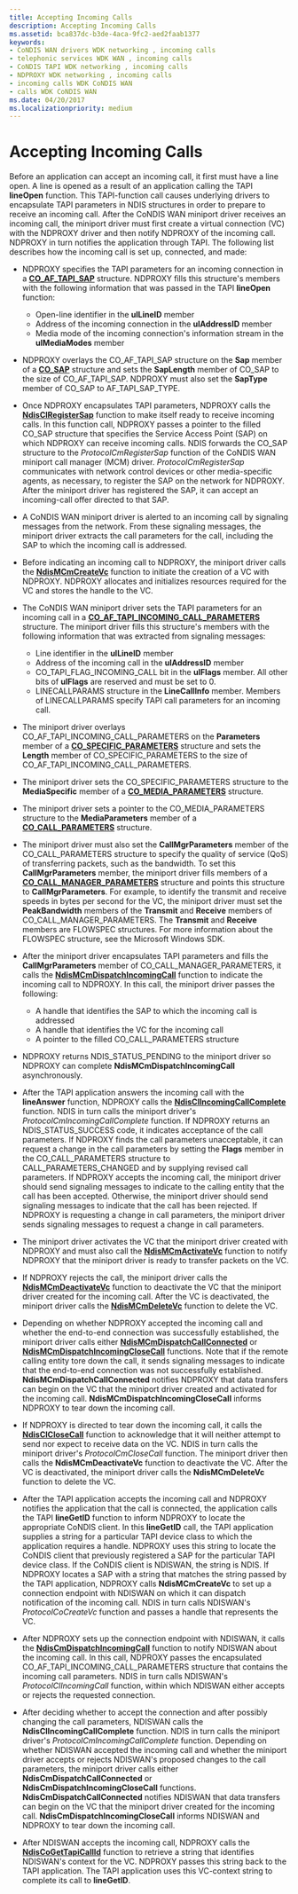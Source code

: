 ```yaml
---
title: Accepting Incoming Calls
description: Accepting Incoming Calls
ms.assetid: bca837dc-b3de-4aca-9fc2-aed2faab1377
keywords:
- CoNDIS WAN drivers WDK networking , incoming calls
- telephonic services WDK WAN , incoming calls
- CoNDIS TAPI WDK networking , incoming calls
- NDPROXY WDK networking , incoming calls
- incoming calls WDK CoNDIS WAN
- calls WDK CoNDIS WAN
ms.date: 04/20/2017
ms.localizationpriority: medium
---
```


# Accepting Incoming Calls





Before an application can accept an incoming call, it first must have a line open. A line is opened as a result of an application calling the TAPI **lineOpen** function. This TAPI-function call causes underlying drivers to encapsulate TAPI parameters in NDIS structures in order to prepare to receive an incoming call. After the CoNDIS WAN miniport driver receives an incoming call, the miniport driver must first create a virtual connection (VC) with the NDPROXY driver and then notify NDPROXY of the incoming call. NDPROXY in turn notifies the application through TAPI. The following list describes how the incoming call is set up, connected, and made:

-   NDPROXY specifies the TAPI parameters for an incoming connection in a [**CO\_AF\_TAPI\_SAP**](/previous-versions/windows/hardware/network/ff545376(v=vs.85)) structure. NDPROXY fills this structure's members with the following information that was passed in the TAPI **lineOpen** function:
    -   Open-line identifier in the **ulLineID** member
    -   Address of the incoming connection in the **ulAddressID** member
    -   Media mode of the incoming connection's information stream in the **ulMediaModes** member
-   NDPROXY overlays the CO\_AF\_TAPI\_SAP structure on the **Sap** member of a [**CO\_SAP**](/previous-versions/windows/hardware/network/ff545392(v=vs.85)) structure and sets the **SapLength** member of CO\_SAP to the size of CO\_AF\_TAPI\_SAP. NDPROXY must also set the **SapType** member of CO\_SAP to AF\_TAPI\_SAP\_TYPE.

-   Once NDPROXY encapsulates TAPI parameters, NDPROXY calls the [**NdisClRegisterSap**](/windows-hardware/drivers/ddi/ndis/nf-ndis-ndisclregistersap) function to make itself ready to receive incoming calls. In this function call, NDPROXY passes a pointer to the filled CO\_SAP structure that specifies the Service Access Point (SAP) on which NDPROXY can receive incoming calls. NDIS forwards the CO\_SAP structure to the *ProtocolCmRegisterSap* function of the CoNDIS WAN miniport call manager (MCM) driver. *ProtocolCmRegisterSap* communicates with network control devices or other media-specific agents, as necessary, to register the SAP on the network for NDPROXY. After the miniport driver has registered the SAP, it can accept an incoming-call offer directed to that SAP.

-   A CoNDIS WAN miniport driver is alerted to an incoming call by signaling messages from the network. From these signaling messages, the miniport driver extracts the call parameters for the call, including the SAP to which the incoming call is addressed.

-   Before indicating an incoming call to NDPROXY, the miniport driver calls the [**NdisMCmCreateVc**](/windows-hardware/drivers/ddi/ndis/nf-ndis-ndismcmcreatevc) function to initiate the creation of a VC with NDPROXY. NDPROXY allocates and initializes resources required for the VC and stores the handle to the VC.

-   The CoNDIS WAN miniport driver sets the TAPI parameters for an incoming call in a [**CO\_AF\_TAPI\_INCOMING\_CALL\_PARAMETERS**](/previous-versions/windows/hardware/network/ff545372(v=vs.85)) structure. The miniport driver fills this structure's members with the following information that was extracted from signaling messages:
    -   Line identifier in the **ulLineID** member
    -   Address of the incoming call in the **ulAddressID** member
    -   CO\_TAPI\_FLAG\_INCOMING\_CALL bit in the **ulFlags** member. All other bits of **ulFlags** are reserved and must be set to 0.
    -   LINECALLPARAMS structure in the **LineCallInfo** member. Members of LINECALLPARAMS specify TAPI call parameters for an incoming call.
-   The miniport driver overlays CO\_AF\_TAPI\_INCOMING\_CALL\_PARAMETERS on the **Parameters** member of a [**CO\_SPECIFIC\_PARAMETERS**](/previous-versions/windows/hardware/network/ff545396(v=vs.85)) structure and sets the **Length** member of CO\_SPECIFIC\_PARAMETERS to the size of CO\_AF\_TAPI\_INCOMING\_CALL\_PARAMETERS.

-   The miniport driver sets the CO\_SPECIFIC\_PARAMETERS structure to the **MediaSpecific** member of a [**CO\_MEDIA\_PARAMETERS**](/previous-versions/windows/hardware/network/ff545388(v=vs.85)) structure.

-   The miniport driver sets a pointer to the CO\_MEDIA\_PARAMETERS structure to the **MediaParameters** member of a [**CO\_CALL\_PARAMETERS**](/previous-versions/windows/hardware/network/ff545384(v=vs.85)) structure.

-   The miniport driver must also set the **CallMgrParameters** member of the CO\_CALL\_PARAMETERS structure to specify the quality of service (QoS) of transferring packets, such as the bandwidth. To set this **CallMgrParameters** member, the miniport driver fills members of a [**CO\_CALL\_MANAGER\_PARAMETERS**](/previous-versions/windows/hardware/network/ff545381(v=vs.85)) structure and points this structure to **CallMgrParameters**. For example, to identify the transmit and receive speeds in bytes per second for the VC, the miniport driver must set the **PeakBandwidth** members of the **Transmit** and **Receive** members of CO\_CALL\_MANAGER\_PARAMETERS. The **Transmit** and **Receive** members are FLOWSPEC structures. For more information about the FLOWSPEC structure, see the Microsoft Windows SDK.

-   After the miniport driver encapsulates TAPI parameters and fills the **CallMgrParameters** member of CO\_CALL\_MANAGER\_PARAMETERS, it calls the [**NdisMCmDispatchIncomingCall**](/windows-hardware/drivers/ddi/ndis/nf-ndis-ndismcmdispatchincomingcall) function to indicate the incoming call to NDPROXY. In this call, the miniport driver passes the following:
    -   A handle that identifies the SAP to which the incoming call is addressed
    -   A handle that identifies the VC for the incoming call
    -   A pointer to the filled CO\_CALL\_PARAMETERS structure
-   NDPROXY returns NDIS\_STATUS\_PENDING to the miniport driver so NDPROXY can complete **NdisMCmDispatchIncomingCall** asynchronously.

-   After the TAPI application answers the incoming call with the **lineAnswer** function, NDPROXY calls the [**NdisClIncomingCallComplete**](/windows-hardware/drivers/ddi/ndis/nf-ndis-ndisclincomingcallcomplete) function. NDIS in turn calls the miniport driver's *ProtocolCmIncomingCallComplete* function. If NDPROXY returns an NDIS\_STATUS\_SUCCESS code, it indicates acceptance of the call parameters. If NDPROXY finds the call parameters unacceptable, it can request a change in the call parameters by setting the **Flags** member in the CO\_CALL\_PARAMETERS structure to CALL\_PARAMETERS\_CHANGED and by supplying revised call parameters. If NDPROXY accepts the incoming call, the miniport driver should send signaling messages to indicate to the calling entity that the call has been accepted. Otherwise, the miniport driver should send signaling messages to indicate that the call has been rejected. If NDPROXY is requesting a change in call parameters, the miniport driver sends signaling messages to request a change in call parameters.

-   The miniport driver activates the VC that the miniport driver created with NDPROXY and must also call the [**NdisMCmActivateVc**](/windows-hardware/drivers/ddi/ndis/nf-ndis-ndismcmactivatevc) function to notify NDPROXY that the miniport driver is ready to transfer packets on the VC.

-   If NDPROXY rejects the call, the miniport driver calls the [**NdisMCmDeactivateVc**](/windows-hardware/drivers/ddi/ndis/nf-ndis-ndismcmdeactivatevc) function to deactivate the VC that the miniport driver created for the incoming call. After the VC is deactivated, the miniport driver calls the [**NdisMCmDeleteVc**](/windows-hardware/drivers/ddi/ndis/nf-ndis-ndismcmdeletevc) function to delete the VC.

-   Depending on whether NDPROXY accepted the incoming call and whether the end-to-end connection was successfully established, the miniport driver calls either [**NdisMCmDispatchCallConnected**](/windows-hardware/drivers/ddi/ndis/nf-ndis-ndismcmdispatchcallconnected) or [**NdisMCmDispatchIncomingCloseCall**](/windows-hardware/drivers/ddi/ndis/nf-ndis-ndismcmdispatchincomingclosecall) functions. Note that if the remote calling entity tore down the call, it sends signaling messages to indicate that the end-to-end connection was not successfully established. **NdisMCmDispatchCallConnected** notifies NDPROXY that data transfers can begin on the VC that the miniport driver created and activated for the incoming call. **NdisMCmDispatchIncomingCloseCall** informs NDPROXY to tear down the incoming call.

-   If NDPROXY is directed to tear down the incoming call, it calls the [**NdisClCloseCall**](/windows-hardware/drivers/ddi/ndis/nf-ndis-ndisclclosecall) function to acknowledge that it will neither attempt to send nor expect to receive data on the VC. NDIS in turn calls the miniport driver's *ProtocolCmCloseCall* function. The miniport driver then calls the **NdisMCmDeactivateVc** function to deactivate the VC. After the VC is deactivated, the miniport driver calls the **NdisMCmDeleteVc** function to delete the VC.

-   After the TAPI application accepts the incoming call and NDPROXY notifies the application that the call is connected, the application calls the TAPI **lineGetID** function to inform NDPROXY to locate the appropriate CoNDIS client. In this **lineGetID** call, the TAPI application supplies a string for a particular TAPI device class to which the application requires a handle. NDPROXY uses this string to locate the CoNDIS client that previously registered a SAP for the particular TAPI device class. If the CoNDIS client is NDISWAN, the string is NDIS. If NDPROXY locates a SAP with a string that matches the string passed by the TAPI application, NDPROXY calls **NdisMCmCreateVc** to set up a connection endpoint with NDISWAN on which it can dispatch notification of the incoming call. NDIS in turn calls NDISWAN's *ProtocolCoCreateVc* function and passes a handle that represents the VC.

-   After NDPROXY sets up the connection endpoint with NDISWAN, it calls the [**NdisCmDispatchIncomingCall**](/windows-hardware/drivers/ddi/ndis/nf-ndis-ndiscmdispatchincomingcall) function to notify NDISWAN about the incoming call. In this call, NDPROXY passes the encapsulated CO\_AF\_TAPI\_INCOMING\_CALL\_PARAMETERS structure that contains the incoming call parameters. NDIS in turn calls NDISWAN's *ProtocolClIncomingCall* function, within which NDISWAN either accepts or rejects the requested connection.

-   After deciding whether to accept the connection and after possibly changing the call parameters, NDISWAN calls the **NdisClIncomingCallComplete** function. NDIS in turn calls the miniport driver's *ProtocolCmIncomingCallComplete* function. Depending on whether NDISWAN accepted the incoming call and whether the miniport driver accepts or rejects NDISWAN's proposed changes to the call parameters, the miniport driver calls either **NdisCmDispatchCallConnected** or **NdisCmDispatchIncomingCloseCall** functions. **NdisCmDispatchCallConnected** notifies NDISWAN that data transfers can begin on the VC that the miniport driver created for the incoming call. **NdisCmDispatchIncomingCloseCall** informs NDISWAN and NDPROXY to tear down the incoming call.

-   After NDISWAN accepts the incoming call, NDPROXY calls the [**NdisCoGetTapiCallId**](/windows-hardware/drivers/ddi/ndis/nf-ndis-ndiscogettapicallid) function to retrieve a string that identifies NDISWAN's context for the VC. NDPROXY passes this string back to the TAPI application. The TAPI application uses this VC-context string to complete its call to **lineGetID**.

 

